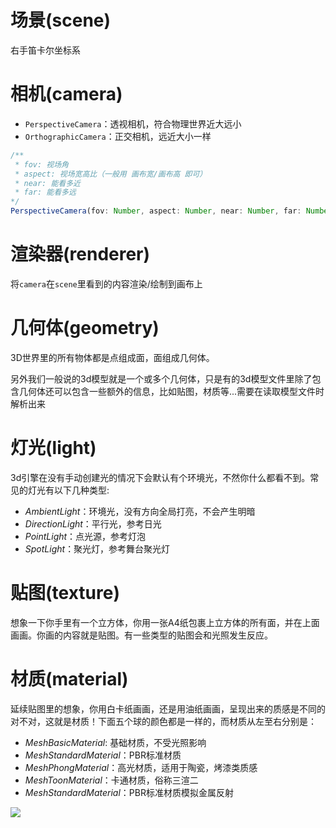 # 场景(scene)

右手笛卡尔坐标系

# 相机(camera)

- `PerspectiveCamera`：透视相机，符合物理世界近大远小
- `OrthographicCamera`：正交相机，远近大小一样

```js
/**
 * fov: 视场角
 * aspect: 视场宽高比（一般用 画布宽/画布高 即可）
 * near: 能看多近
 * far: 能看多远
*/
PerspectiveCamera(fov: Number, aspect: Number, near: Number, far: Number)

```

# 渲染器(renderer)

将`camera`在`scene`里看到的内容渲染/绘制到画布上

# 几何体(geometry)

3D世界里的所有物体都是点组成面，面组成几何体。

另外我们一般说的3d模型就是一个或多个几何体，只是有的3d模型文件里除了包含几何体还可以包含一些额外的信息，比如贴图，材质等...需要在读取模型文件时解析出来

# 灯光(light)

3d引擎在没有手动创建光的情况下会默认有个环境光，不然你什么都看不到。常见的灯光有以下几种类型:

- *AmbientLight*：环境光，没有方向全局打亮，不会产生明暗
- *DirectionLight*：平行光，参考日光
- *PointLight*：点光源，参考灯泡
- *SpotLight*：聚光灯，参考舞台聚光灯

# 贴图(texture)

想象一下你手里有一个立方体，你用一张A4纸包裹上立方体的所有面，并在上面画画。你画的内容就是贴图。有一些类型的贴图会和光照发生反应。

# 材质(material)

延续贴图里的想象，你用白卡纸画画，还是用油纸画画，呈现出来的质感是不同的对不对，这就是材质！下面五个球的颜色都是一样的，而材质从左至右分别是：

- *MeshBasicMaterial*: 基础材质，不受光照影响
- *MeshStandardMaterial*：PBR标准材质
- *MeshPhongMaterial*：高光材质，适用于陶瓷，烤漆类质感
- *MeshToonMaterial*：卡通材质，俗称三渲二
- *MeshStandardMaterial*：PBR标准材质模拟金属反射

![](https://p9-juejin.byteimg.com/tos-cn-i-k3u1fbpfcp/ac95cf7bdfb847f6ac2dda4dcf0fd63d~tplv-k3u1fbpfcp-watermark.awebp)


